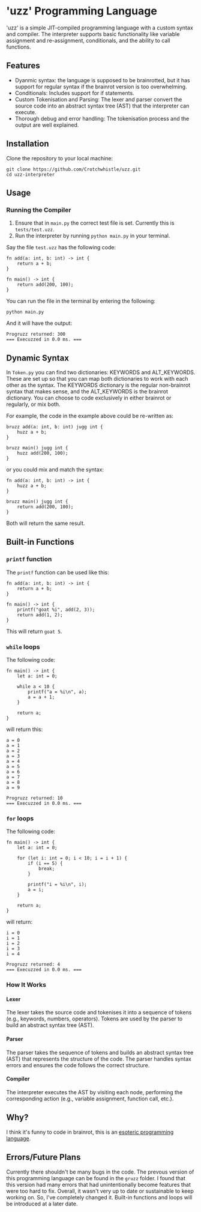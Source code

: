 # 'uzz' Programming Language

'uzz' is a simple JIT-compiled programming language with a custom syntax and compiler. The interpreter supports basic functionality like variable assignment and re-assignment, conditionals, and the ability to call functions.

## Features

- Dyanmic syntax: the language is supposed to be brainrotted, but it has support for regular syntax if the brainrot version is too overwhelming.
- Conditionals: Includes support for if statements.
- Custom Tokenisation and Parsing: The lexer and parser convert the source code into an abstract syntax tree (AST) that the interpreter can execute.
- Thorough debug and error handling: The tokenisation process and the output are well explained.

## Installation

Clone the repository to your local machine:
``` 
git clone https://github.com/Crotchwhistle/uzz.git
cd uzz-interpreter 
```

## Usage

### Running the Compiler

1. Ensure that in `main.py` the correct test file is set. Currently this is `tests/test.uzz`.
2. Run the interpreter by running `python main.py` in your terminal.

Say the file `test.uzz` has the following code:
```
fn add(a: int, b: int) -> int {
    return a + b;
}

fn main() -> int {
    return add(200, 100);
}
```
You can run the file in the terminal by entering the following:
```
python main.py
```
And it will have the output:
```
Progruzz returned: 300
=== Execuzzed in 0.0 ms. ===
```

## Dynamic Syntax

In `Token.py` you can find two dictionaries: KEYWORDS and ALT_KEYWORDS. These are set up so that you can map both dictionaries to work with each other as the syntax. The KEYWORDS dictionary is the regular non-brainrot syntax that makes sense, and the ALT_KEYWORDS is the brainrot dictionary. You can choose to code exclusively in either brainrot or regularly, or mix both.

For example, the code in the example above could be re-written as:
```
bruzz add(a: int, b: int) jugg int {
    huzz a + b;
}

bruzz main() jugg int {
    huzz add(200, 100);
}
```
or you could mix and match the syntax:
```
fn add(a: int, b: int) -> int {
    huzz a + b;
}

bruzz main() jugg int {
    return add(200, 100);
}
```
Both will return the same result.

## Built-in Functions

### `printf` function

The `printf` function can be used like this:

```
fn add(a: int, b: int) -> int {
    return a + b;
}

fn main() -> int {
    printf("goat %i", add(2, 3));
    return add(1, 2);
}
```

This will return `goat 5`.

### `while` loops

The following code:

```
fn main() -> int {
    let a: int = 0;

    while a < 10 {
        printf("a = %i\n", a);
        a = a + 1;
    }

    return a;
}
```

will return this:

```
a = 0
a = 1
a = 2
a = 3
a = 4
a = 5
a = 6
a = 7
a = 8
a = 9

Progruzz returned: 10
=== Execuzzed in 0.0 ms. ===
```

### `for` loops

The following code:

```
fn main() -> int {
    let a: int = 0;

    for (let i: int = 0; i < 10; i = i + 1) {
        if (i == 5) {
            break;
        }

        printf("i = %i\n", i);
        a = i;
    }

    return a;
}
```

will return:

```
i = 0
i = 1
i = 2
i = 3
i = 4

Progruzz returned: 4
=== Execuzzed in 0.0 ms. ===
```

### How It Works

#### Lexer

The lexer takes the source code and tokenises it into a sequence of tokens (e.g., keywords, numbers, operators). Tokens are used by the parser to build an abstract syntax tree (AST).

#### Parser

The parser takes the sequence of tokens and builds an abstract syntax tree (AST) that represents the structure of the code. The parser handles syntax errors and ensures the code follows the correct structure.

#### Compiler

The interpreter executes the AST by visiting each node, performing the corresponding action (e.g., variable assignment, function call, etc.).

## Why?

I think it's funny to code in brainrot, this is an [esoteric programming language](https://en.wikipedia.org/wiki/Esoteric_programming_language).

## Errors/Future Plans

Currently there shouldn't be many bugs in the code. The prevous version of this programming language can be found in the `gruzz` folder. I found that this version had many errors that had unintentionally become features that were too hard to fix. Overall, it wasn't very up to date or sustainable to keep working on. So, I've completely changed it. Built-in functions and loops will be introduced at a later date.